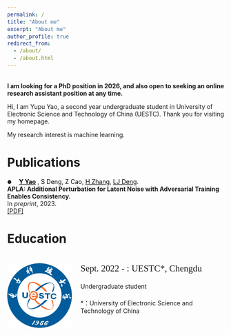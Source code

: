 ```yaml
---
permalink: /
title: "About me"
excerpt: "About me"
author_profile: true
redirect_from: 
  - /about/
  - /about.html
---
```

<br>**I am looking for a PhD position in 2026, and also open to seeking an online research assistant position at any time.** 

Hi, I am Yupu Yao, a second year undergraduate student in University of Electronic Science and Technology of China (UESTC). Thank you for visiting my homepage.

My research interest is machine learning.

Publications
======
<span style="margin-right: 13px; font-size: 0.8em;">●</span>  <a href="https://yupuyao.github.io" style="color:black; font-weight:bold;">Y Yao</a>
, <a style="color:black; text-decoration:none;">S Deng</a>, <a style="color:black; text-decoration:none;">Z Cao</a>, <a href="https://harryzhangog.github.io" style="color:black;">H Zhang</a>, <a href="https://liangjiandeng.github.io" style="color:black;">LJ Deng</a>.
<br>**APLA: Additional Perturbation for Latent Noise with Adversarial Training Enables Consistency.**  
In _preprint_, 2023.  
[[PDF]](https://arxiv.org/abs/2308.12605)

Education
======

<html>
<head>
  <style>
    .container {
      display: flex;
      align-items: flex-start;
    }
    .text-container {
      display: flex;
      flex-direction: column;
      justify-content: space-between;
    }
    img {
      margin-right: 22px;
    }
    .custom-font {
      font-size: 21px;
      font-family: 'Georgia', serif;
    }
  </style>
</head>
<body>

<html>
<head>
  <style>
    .space-between {
      margin-top: 20px;
    }
  </style>
</head>
<body>


  <div class="container" style="margin-top: 40px;">
    <img src="../images/UESTC.png" alt="Image cannot load" width="150" height="150" style="margin-right: 20px;" />
    <div class="text-container">
      <div class="custom-font">Sept. 2022 - : UESTC*, Chengdu</div>
      <div class="space-between">Undergraduate student</div>
      <div class="space-between">*：University of Electronic Science and Technology of China</div>
    </div>
  </div>

</body>
</html>
